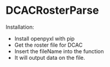 # DCACRosterParse
Installation:
* Install openpyxl with pip
* Get the roster file for DCAC
* Insert the fileName into the function
* It will output data on the file.
